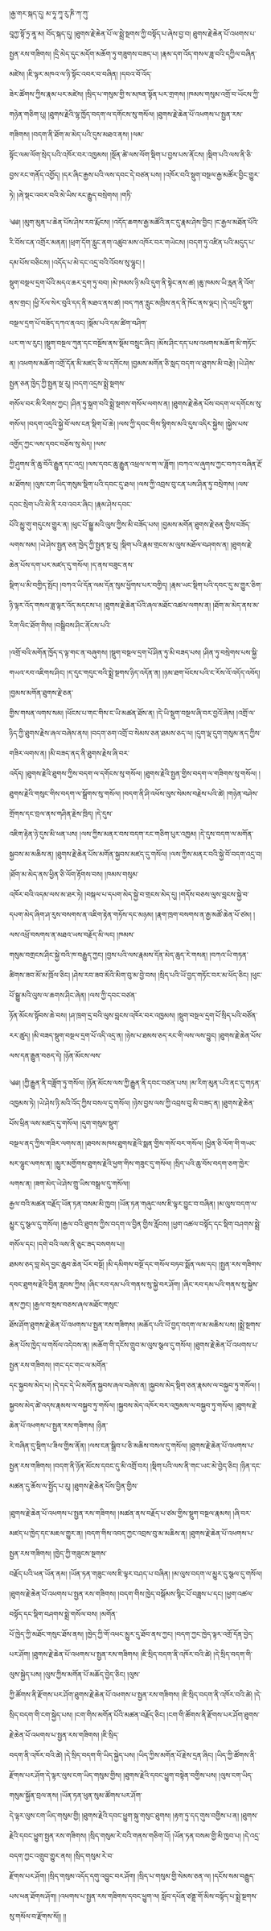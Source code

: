 ﻿  
།རྒྱ་གར་སྐད་དུ། མ་ཧཱ་ཀཱ་རུ་ཎི་ཀ་ཀུ་  
བཱཀྱ་སྟོ་ཏྲ་ནཱ་མ། བོད་སྐད་དུ། །ཐུགས་རྗེ་ཆེན་པོ་ལ་སྨྲེ་སྔགས་ཀྱི་བསྟོད་པ་ཞེས་བྱ་བ། ཐུགས་རྗེ་ཆེན་པོ་འཕགས་པ་སྤྱན་རས་གཟིགས། །དྲི་མེད་དུང་མདོག་མཆོག་ཏུ་གཟུགས་བཟད་པ། །རྣམ་དག་འོད་གསལ་ཟླ་བའི་དཀྱིལ་བཞིན་མཛེས། །ཇི་ལྟར་མཁའ་ལ་ཉི་སྟོང་འབར་བ་བཞིན། །དབའ་བོ་འོད་  
ཟེར་ཚོགས་ཀྱིས་རྣམ་པར་མཛེས། །སྲིད་པ་གསུམ་གྱི་ས་མཁན་སྟོན་པར་གྲགས། །ཁམས་གསུམ་འགྲོ་བ་ཡོངས་ཀྱི་གཉེན་གཅིག་པུ། །ཐུགས་རྗེའི་ལྷ་ཁྱོད་བདག་ལ་དགོངས་སུ་གསོལ། །ཐུགས་རྗེ་ཆེན་པོ་འཕགས་པ་སྤྱན་རས་གཟིགས། །བདག་ནི་ཐོག་མ་མེད་པའི་དུས་མཐའ་ནས། །ལམ་  
སྟོང་ལམ་ལོག་སྲེད་པའི་འཁོར་བར་འཁྱམས། །སྔོན་ཚེ་ལས་ལོག་སྡིག་པ་བྱས་པས་ནོངས། །སྡིག་པའི་ལས་ནི་ཅི་བྱས་རང་གནོད་འགྱོད། །དར་ཞིང་རྒྱས་པའི་ལས་དབང་དེ་བཙན་པས། །འཁོར་བའི་སྡུག་བསྔལ་རྒྱ་མཚོར་བྱིང་གྱུར་ཏེ། །ཞེ་སྡང་འབར་བའི་མེ་ཡིས་རང་རྒྱུད་བསྲེགས། །གཏི་  
  
༄༅། །མུག་མུན་པ་ཆེན་པོས་ཤེས་རབ་རྨོངས། །འདོད་ཆགས་རྒྱ་མཚོའི་ནང་དུ་རྣམ་ཤེས་བྱིང། །ང་རྒྱལ་མཐོན་པོའི་རི་བོས་ངན་འགྲོར་མནན། །ཕྲག་དོག་རླུང་ནག་འཚུབ་མས་འཁོར་བར་གཡེངས། །བདག་ཏུ་འཛིན་པའི་མདུད་པ་དམ་པོས་བཅིངས། །འདོད་པ་མེ་དང་འདྲ་བའི་འོབས་སུ་ལྷུང། །  
སྡུག་བསྔལ་དྲག་པོའི་མདའ་ཆར་དྲག་ཏུ་བབ། །མེ་ཁམས་ཉི་མའི་དུག་ནི་སྟེང་ནས་ཚ། །ཆུ་ཁམས་ཡི་རླན་ནི་འོག་ནས་གྲང། །ཕྱི་རོལ་སེར་བུའི་དད་ནི་མཐའ་ནས་ཚ། །བད་ཀན་རླུང་མཁྲིས་ནད་ནི་ཁོང་ནས་ལྡང། །དེ་འདྲའི་སྡུག་བསྔལ་དྲག་པོ་བཟོད་དཀའ་ནའང། །སྡོམ་པའི་དམ་ཚིག་བཤིག་  
པར་ག་ལ་རུང། །སྡུག་བསྔལ་ཀུན་དང་བསྔོས་ནས་སྡོམ་བསྲུང་ཞིང། །མོས་ཤིང་དད་པས་འཕགས་མཆོག་མི་གཏོང་ན། །འཕགས་མཆོག་འགྲོ་དོན་མི་མཛད་ཅི་ལ་དགོངས། །བྱམས་མགོན་ཅི་སླད་བདག་ལ་ཐུགས་མི་བརྩེ། །ཡེ་ཤེས་སྤྱན་ཅན་ཁྱེད་ཀྱི་སྤྱན་སྔ་རུ། །བདག་འདྲས་སྨྲེ་སྔགས་  
གསོལ་བར་མི་རིགས་ཀྱང། །ཤིན་ཏུ་སྐྲག་བའི་སྨྲེ་སྔགས་གསོལ་ལགས་ན། །ཐུགས་རྗེ་ཆེན་པོས་བདག་ལ་དགོངས་སུ་གསོལ། །བདག་འདྲའི་སྐྱེ་བོ་ལས་ངན་སྡིག་པོ་ཆེ། །ལས་ཀྱི་དབང་གིས་སྙིགས་མའི་དུས་འདིར་སྐྱེས། །སྐྱེས་པས་འགྱོད་ཀྱང་ལས་དབང་བཅོས་སུ་མེད། །ལས་  
ཀྱི་ཤུགས་ནི་ཆུ་བོའི་རྒྱུན་དང་འདྲ། །ལས་དབང་ཆུ་རྒྱུན་འཕྲལ་ལ་ག་ལ་ཟློག། །བཀའ་ལ་ཞུགས་ཀྱང་བཀའ་བཞིན་རྔོ་མ་ཐོགས། །ལུས་ངག་ཡིད་གསུམ་སྡིག་པའི་དབང་དུ་ཐལ། །ལས་ཀྱི་འབྲས་བུ་ངན་པས་ཤིན་ཏུ་བསྲེགས། །ལས་དབང་སྲེག་པའི་མེ་ནི་རབ་འབར་ཞིང། །རྣམ་ཤེས་དབང་  
པོའི་མྱུ་གུ་གདུངས་གྱུར་ན། །ཕུང་པོ་སྒྱུ་མའི་ལུས་ཀྱིས་མི་བཟོད་པས། །བྱམས་མགོན་ཐུགས་རྗེ་ཅན་གྱིས་བཟོད་ལགས་སམ། །ཡེ་ཤེས་སྤྱན་ཅན་ཁྱེད་ཀྱི་སྤྱན་སྔ་རུ། །སྡིག་པའི་རྣམ་གྲངས་མ་ལུས་མཐོལ་བཤགས་ན། །ཐུགས་རྗེ་ཆེན་པོས་དག་པར་མཛད་དུ་གསོལ། །ད་ནས་བཟུང་ནས་  
སྡིག་པ་མི་བགྱིད་སྤོང། །བཀའ་ཡི་དོན་ལམ་དོན་སུམ་ཕྱོགས་པར་བགྱིད། །རྣམ་ཡང་སྡིག་པའི་དབང་དུ་མ་གྱུར་ཅིག་ཉི་ལྟར་འོད་གསལ་ཟླ་ལྟར་འོད་མདངས་པ། །ཐུགས་རྗེ་ཆེན་པོའི་ཞལ་མཐོང་འཚལ་ལགས་ན། །ཐོག་མ་མེད་ནས་མ་རིག་ལིང་ཐོག་གིས། །བསྒྲིབས་ཤིང་ནོངས་པའི་  
  
།འགྲོ་བའི་མགོན་ཁྱོད་ད་ལྟ་གང་ན་བཞུགས། །སྡུག་བསྔལ་དྲག་པོ་ཤིན་ཏུ་མི་བཟད་པས། །ཤིན་ཏུ་བསྲེགས་པས་སྐྱི་གཡའ་རབ་འཇིགས་ཤིང། །ད་དུང་གདུང་བའི་སྨྲེ་སྔགས་ཉིད་འདོན་ན། །ཉམ་ཐག་ཕོངས་པའི་ང་རོས་འོ་འདོད་འབོད། །བྱམས་མགོན་ཐུགས་རྗེ་ཅན་  
གྱིས་གསན་ལགས་སམ། །ཕོངས་པ་གང་གིས་ང་ཡི་མཚན་ཐོས་ན། །དེ་ཡི་སྡུག་བསྔལ་ཞི་བར་བྱའོ་ཞེས། །འགྲོ་ལ་ཉིད་ཀྱི་ཐུགས་རྗེས་ཞལ་བཞེས་ནས། །བདག་ཅག་འགྲོ་བ་སེམས་ཅན་ཐམས་ཅད་ལ། །དུག་ལྡ་དུག་གསུམ་ནད་ཀྱིས་གཟིར་ལགས་ན། །མི་བཟད་ནད་ནི་ཐུགས་རྗེས་ཞི་བར་  
འདོད། །ཐུགས་རྗེའི་ཐུགས་ཀྱིས་བདག་ལ་དགོངས་སུ་གསོལ། །ཐུགས་རྗེའི་སྤྱན་གྱིས་བདག་ལ་གཟིགས་སུ་གསོལ། །ཐུགས་རྗེའི་གསུང་གིས་བདག་ལ་སྒྲོགས་སུ་གསོལ། །བདག་ནི་ཤི་འཕོས་ལུས་སེམས་བརྗེས་པའི་ཚེ། །གཉེན་བཤེས་གྲོགས་དང་བྲལ་ནས་གཤིན་རྗེས་ཁྲིད། །དེ་དུས་  
འཇིག་རྟེན་ཉེ་དུས་མི་ཕན་པས། །ལས་ཀྱིས་མནར་བས་བདག་རང་གཅིག་པུར་འཁྱམ། །དེ་དུས་བདག་ལ་མགོན་སྐྱབས་མ་མཆིས་ན། །ཐུགས་རྗེ་ཆེན་པོས་མགོན་སྐྱབས་མཛད་དུ་གསོལ། །ལས་ཀྱིས་མནར་བའི་སྐྱེ་བོ་བདག་འདྲ་བ། །ཐོག་མ་མེད་ནས་ཕྱིན་ཅི་ལོག་རྟོགས་བས། །ཁམས་གསུམ་  
འཁོར་བའི་འདམ་ལས་མ་ཐར་ཏེ། །བསྐལ་པ་དཔག་མེད་སྐྱེ་བ་གྲངས་མེད་དུ། །གདོས་བཅས་ལུས་བླངས་སྐྱེ་བ་དཔག་མེད་ཞིག་ཤ་རུས་བསགས་ན་འཇིག་རྟེན་གཏོས་དང་མཉམ། །རྣག་ཁྲག་བསགས་ན་རྒྱ་མཚོ་ཆེན་པོ་ཙམ། །ལས་འཕྲོ་བསགས་ན་མཐའ་ཡས་བརྗོད་མི་ལང། །ཁམས་  
གསུམ་བགྲངས་ཤིང་སྐྱེ་བའི་ཁ་བརྒྱུད་ཀྱང། །བྱས་པའི་ལས་རྣམས་དོན་མེད་ཆུད་རེ་གསན། །བཀའ་ཡི་གཏན་ཚིགས་ཟབ་མོ་མ་ཁྲོལ་ཅིང། །ཤེས་རབ་ཟབ་མོའི་མིག་བུ་མ་བྱེ་བས། །སྲིད་པའི་ཡོ་བྱད་གཏོང་བར་མ་ཕོད་ཅིང། །ཕུང་པོ་སྒྱུ་མའི་ལུས་ལ་ཆགས་ཤིང་ཞེན། །ལས་ཀྱི་དབང་བཙན་  
ཉོན་མོངས་སྟོབས་ཆེ་བས། །ཤ་ཁྲག་དྲ་བའི་ལུས་བླངས་འཁོར་བར་འཁྱམས། །སྡུག་བསྔལ་དྲག་པོ་སྲིད་པའི་བཙོན་རར་ཚུད། །མི་བཟད་སྡུག་བསྔལ་དྲག་པོ་འདི་འདྲ་ན། །ཉེས་པ་ཐམས་ཅད་རང་གི་ལས་ལས་བྱུང། །ཐུགས་རྗེ་ཆེན་པོས་ལས་དན་རྒྱུན་བཅད་དེ། །ཉོན་མོངས་ལས་  
  
༄༅། །ཀྱི་རྒྱུན་ནི་བཟློག་ཏུ་གསོལ། །ཉོན་མོངས་ལས་ཀྱི་རྒྱུན་ནི་དབང་བཙན་པས། །མ་རིག་མུན་པའི་ནང་དུ་གཏན་འཁྱམས་ཏེ། །ཡེ་ཤེས་ཉི་མའི་འོད་ཀྱིས་བསལ་དུ་གསོལ། །ཉེས་བྱས་ལས་ཀྱི་འབྲས་བུ་མི་བཟད་ན། །ཐུགས་རྗེ་ཆེན་པོས་ཕྲིན་ལས་མཛད་དུ་གསོལ། །དུག་གསུམ་སྡུག་  
བསྔལ་ནད་ཀྱིས་གཟིར་ལགས་ན། །ཐབས་མཁས་ཐུགས་རྗེའི་སྨན་གྱིས་གསོ་བར་གསོལ། །ཕྱིན་ཅི་ལོག་གི་གཡང་སར་ལྷུང་ལགས་ན། །མྱུར་མགྱོགས་ཐུགས་རྗེའི་ཕྱག་གིས་གཟུང་དུ་གསོལ། །སྲིད་པའི་ཆུ་བོས་བདག་ཅག་ཁྱེར་ལགས་ན། །ཟག་མེད་ཡེ་ཤེས་གྲུ་ཡིས་བསྒྲལ་དུ་གསོལ།།  
རྒྱལ་བའི་མཚན་བརྗོད་ཡོན་ཏན་བསམ་མི་ཁྱབ། །ཡོན་ཏན་གཞུང་ལས་ཇི་ལྟར་བྱུང་བ་བཞིན། །མ་ལུས་བདག་ལ་མྱུར་དུ་སྩལ་དུ་གསོལ། །རྒྱལ་བའི་ཐུགས་ཀྱིས་བདག་ལ་བྱིན་གྱིས་རློབས། །ཕྱག་འཚལ་བསྟོད་དང་སྡིག་བཤགས་སྨྲེ་གསོལ་དང། །དགེ་བའི་ལས་ནི་ཅུང་ཟད་བསགས་པ།།  
ཐམས་ཅད་བླ་མེད་བྱང་ཆུབ་ཆེན་པོར་བསྔོ། །མི་དམིགས་བསྔོ་དང་གསོལ་བཏབ་སྨོན་ལམ་དང། །སྤྱན་རས་གཟིགས་དབང་ཐུགས་རྗེའི་བྱིན་རླབས་ཀྱིས། །ཞིང་རབ་དམ་པའི་གནས་སུ་སྐྱེ་བར་ཤོག། །ཞིང་རབ་དམ་པའི་གནས་སུ་སྐྱེས་ནས་ཀྱང། །རྒྱལ་བ་སྲས་བཅས་ཞལ་མཐོང་གསུང་  
ཐོས་ཤོག་ཐུགས་རྗེ་ཆེན་པོ་འཕགས་པ་སྤྱན་རས་གཟིགས། །མཆོད་པའི་ཡོ་བྱད་བདག་ལ་མ་མཆིས་པས། །སྨྲེ་སྔགས་ཆེན་པོས་ཁྱེད་ལ་གསོལ་འདེབས་ན། །མཆོག་གི་དངོས་གྲུབ་མ་ལུས་སྩལ་དུ་གསོལ། །ཐུགས་རྗེ་ཆེན་པོ་འཕགས་པ་སྤྱན་རས་གཟིགས། །གང་དང་གང་ལ་མགོན་  
དང་སྐྱབས་མེད་པ། །དེ་དང་དེ་ཡི་མགོན་སྐྱབས་ཞལ་བཞེས་ན། །སྐྱབས་མེད་སྡིག་ཅན་རྣམས་ལ་བསྐྱབ་ཏུ་གསོལ། །སྐྱབས་མེད་ཚེ་འདས་རྣམས་ལ་བསྐྱབ་ཏུ་གསོལ། །སྐྱབས་མེད་འཁོར་བར་འཁྱམས་ལ་བསྐྱབ་ཏུ་གསོལ། །ཐུགས་རྗེ་ཆེན་པོ་འཕགས་པ་སྤྱན་རས་གཟིགས། །ཉིན་  
རེ་བཞིན་དུ་སྡིག་པ་ཟིལ་གྱིས་ནོན། །ལས་ངན་སྒྲིབ་པ་ཅི་མཆིས་བསལ་དུ་གསོལ། །ཐུགས་རྗེ་ཆེན་པོ་འཕགས་པ་སྤྱན་རས་གཟིགས། །བདག་ནི་ཉོན་མོངས་དབང་དུ་མི་འགྲོ་བར། །སྡིག་པའི་ལས་ནི་གང་ཡང་མེ་བྱེད་ཅིང། །ཉིན་དང་མཚན་དུ་ཆོས་ལ་སྤྱོད་པ་རུ། །ཐུགས་རྗེ་ཆེན་པོས་བྱིན་གྱིས་  
  
།ཐུགས་རྗེ་ཆེན་པོ་འཕགས་པ་སྤྱན་རས་གཟིགས། །མཚན་ནས་བརྗོད་པ་ཙམ་གྱིས་སྡུག་བསྔལ་རྣམས། །ཞི་བར་མཛད་པ་ཁྱེད་དང་མཇལ་གྱུར་ན། །བདག་གིས་འབད་ཀྱང་འབྲས་བུ་མ་མཆིས་ན། །ཐུགས་རྗེ་ཆེན་པོ་འཕགས་པ་སྤྱན་རས་གཟིགས། །ཁྱེད་ཀྱི་གཟུངས་སྔགས་  
བརྗོད་པའི་ཕན་ཡོན་ནམ། །ཡོན་ཏན་གཟུང་ལས་ཇི་ལྟར་བཤད་པ་བཞིན། །མ་ལུས་བདག་ལ་མྱུར་དུ་སྩལ་དུ་གསོལ། །ཐུགས་རྗེ་ཆེན་པོ་འཕགས་པ་སྤྱན་རས་གཟིགས། །བདག་གིས་ཁྱེད་བསྒོམས་སྙིང་པོ་བཟླས་པ་དང། །ཕྱག་འཚལ་བསྟོད་དང་སྡིག་བཤགས་སྨྲེ་གསོལ་བས། །མགོན་  
པོ་ཁྱེད་ཀྱི་མཐོང་གསུང་ཐོས་ནས། །ཁྱེད་ཀྱི་གོ་འཕང་མྱུར་དུ་ཐོབ་ནས་ཀྱང། །བདག་ཀྱང་ཁྱེད་ལྟར་འགྲོ་དོན་བྱེད་པར་ཤོག། །ཐུགས་རྗེ་ཆེན་པོ་འཕགས་པ་སྤྱན་རས་གཟིགས། །ཇི་སྲིད་བདག་ནི་འཁོར་བའི་ཚེ། །དེ་སྲིད་བདག་གི་ལུས་སྐྱེད་པས། །ལུས་ཀྱིས་མགོན་པོ་མཆོད་བྱེད་ཅིང། །ལུས་  
ཀྱི་ཚོགས་ནི་རྫོགས་པར་ཤོག་ཐུགས་རྗེ་ཆེན་པོ་འཕགས་པ་སྤྱན་རས་གཟིགས། །ཇི་སྲིད་བདག་ནི་འཁོར་བའི་ཚེ། །དེ་སྲིད་བདག་གི་ངག་སྐྱེད་པས། །ངག་གིས་མགོན་པོའི་མཚན་བརྗོད་ཅིང། །ངག་གི་ཚོགས་ནི་རྫོགས་པར་ཤོག་ཐུགས་རྗེ་ཆེན་པོ་འཕགས་པ་སྤྱན་རས་གཟིགས། །ཇི་སྲིད་  
བདག་ནི་འཁོར་བའི་ཚེ། །དེ་སྲིད་བདག་གི་ཡིད་སྐྱེད་པས། །ཡིད་ཀྱིས་མགོན་པོ་རྗེས་དྲན་ཞིང། །ཡིད་ཀྱི་ཚོགས་ནི་རྫོགས་པར་ཤོག་དེ་ལྟར་ལུས་ངག་ཡིད་གསུམ་གྱིས། །ཐུགས་རྗེའི་དབང་ཕྱུག་བསྟེན་བགྱིས་པས། །ལུས་ངག་ཡིད་གསུམ་སྐྱོན་བྲལ་ནས། །ཡོན་ཏན་ཕུན་སུམ་ཚོགས་པར་ཤོག་  
དེ་ལྟར་ལུས་ངག་ཡིད་གསུམ་གྱི། །ཐུགས་རྗེའི་དབང་ཕྱུག་སྐུ་གསུང་ཐུགས། །རྟག་ཏུ་དད་གུས་བགྱིས་པ་ན། །ཐུགས་རྗེའི་དབང་ཕྱུག་སྤྱན་རས་གཟིགས། །སྲིད་གསུམ་རེ་བའི་གནས་གཅིག་པོ། །ཡོན་ཏན་བསམ་གྱི་མི་ཁྱབ་པ། །དེ་འདྲ་བདག་ཀྱང་འགྲུབ་གྱུར་ནས། །སྲིད་གསུམ་རེ་བ་  
རྫོགས་པར་ཤོག། །སྲིད་གསུམ་འདོད་དགུ་འབྱུང་བར་ཤོག། །སྲིད་པ་གསུམ་གྱི་སེམས་ཅན་ལ། །དངོས་སམ་བརྒྱུད་པས་ཕན་ཐོགས་ཤོག། །འཕགས་པ་སྤྱན་རས་གཟིགས་དབང་ཕྱུག་ལ། སློབ་དཔོན་ཙནྡྲ་གོ་མིས་བསྟོད་པ་སྨྲེ་སྔགས་སུ་གསོལ་བ་རྫོགས་སོ།། །།  
  
  
